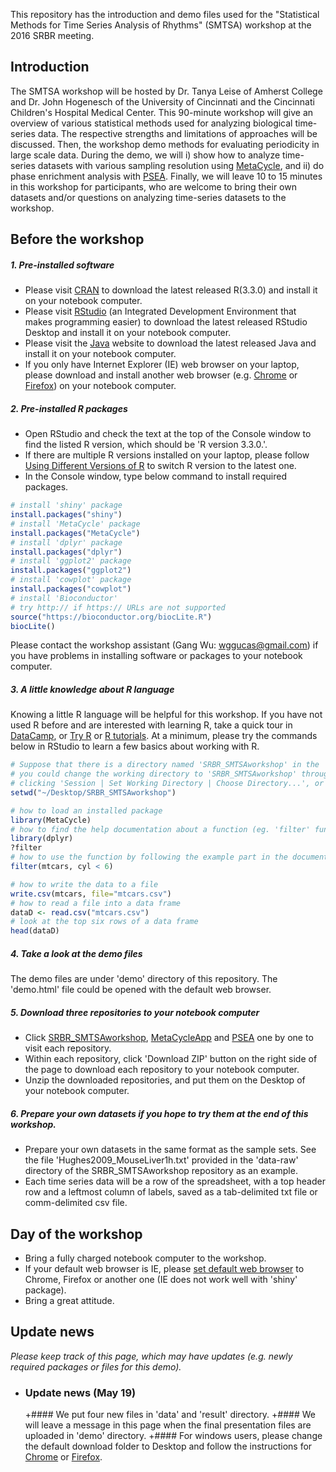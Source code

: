 
This repository has the introduction and demo files used for the "Statistical Methods for Time Series Analysis of Rhythms" (SMTSA) workshop at the 2016 SRBR meeting. 

## Introduction
The SMTSA workshop will be hosted by Dr. Tanya Leise of Amherst College and Dr. John Hogenesch of the University of Cincinnati and the Cincinnati Children's Hospital Medical Center. This 90-minute workshop will give an overview of various statistical methods used for analyzing biological time-series data. The respective strengths and limitations of approaches will be discussed. Then, the workshop demo methods for evaluating periodicity in large scale data. During the demo, we will i) show how to analyze time-series datasets with various sampling resolution using [MetaCycle](http://biorxiv.org/content/early/2016/02/19/040345), and ii) do phase enrichment analysis with [PSEA](http://jbr.sagepub.com/content/31/3/244.long). Finally, we will leave 10 to 15 minutes in this workshop for participants, who are welcome to bring their own datasets and/or questions on analyzing time-series datasets to the workshop.

## Before the workshop

##### 1. Pre-installed software
* Please visit [CRAN](https://cran.cnr.berkeley.edu) to download the latest released R(3.3.0) and install it on your notebook computer.
* Please visit [RStudio](https://www.rstudio.com/products/rstudio/download/) (an Integrated Development Environment that makes programming easier) to download the latest released RStudio Desktop and install it on your notebook computer.
* Please visit the [Java](http://java.com/en/download/manual.jsp) website to download the latest released Java and install it on your notebook computer.
* If you only have Internet Explorer (IE) web browser on your laptop, please download and install another web browser (e.g. [Chrome](https://www.google.com/chrome/browser/desktop/) or [Firefox](https://www.mozilla.org/en-US/firefox/new/)) on your notebook computer. 

##### 2. Pre-installed R packages

* Open RStudio and check the text at the top of the Console window to find the listed R version, which should be 'R version 3.3.0.'.
* If there are multiple R versions installed on your laptop, please follow [Using Different Versions of R](https://support.rstudio.com/hc/en-us/articles/200486138-Using-Different-Versions-of-R) to switch R version to the latest one. 
* In the Console window, type below command to install required packages.

```r
# install 'shiny' package
install.packages("shiny")
# install 'MetaCycle' package
install.packages("MetaCycle")
# install 'dplyr' package
install.packages("dplyr")
# install 'ggplot2' package
install.packages("ggplot2")
# install 'cowplot' package
install.packages("cowplot")
# install 'Bioconductor'
# try http:// if https:// URLs are not supported
source("https://bioconductor.org/biocLite.R")
biocLite()
```

Please contact the workshop assistant (Gang Wu: wggucas@gmail.com) if you have problems in installing software or packages to your notebook computer.

##### 3. A little knowledge about R language

Knowing a little R language will be helpful for this workshop. If you have not used R before and are interested with learning R, take a quick tour in [DataCamp](https://www.datacamp.com/home), or [Try R](http://tryr.codeschool.com/levels/1/challenges/3) or [R tutorials](http://www.r-bloggers.com/how-to-learn-r-2/). At a minimum, please try the commands below in RStudio to learn a few basics about working with R.

```r
# Suppose that there is a directory named 'SRBR_SMTSAworkshop' in the 'Desktop' directory, 
# you could change the working directory to 'SRBR_SMTSAworkshop' through
# clicking 'Session | Set Working Directory | Choose Directory...', or by typing below command
setwd("~/Desktop/SRBR_SMTSAworkshop") 

# how to load an installed package
library(MetaCycle)
# how to find the help documentation about a function (eg. 'filter' function in 'dplyr' package)
library(dplyr)
?filter
# how to use the function by following the example part in the documentation file
filter(mtcars, cyl < 6)

# how to write the data to a file
write.csv(mtcars, file="mtcars.csv")
# how to read a file into a data frame
dataD <- read.csv("mtcars.csv")
# look at the top six rows of a data frame
head(dataD)
```

##### 4. Take a look at the demo files

The demo files are under 'demo' directory of this repository. The 'demo.html' file could be opened with the default web browser. 

##### 5. Download three repositories to your notebook computer

* Click [SRBR_SMTSAworkshop](https://github.com/gangwug/SRBR_SMTSAworkshop), [MetaCycleApp](https://github.com/gangwug/MetaCycleApp) and [PSEA](https://github.com/ranafi/PSEA) one by one to visit each repository.
* Within each repository, click 'Download ZIP' button on the right side of the page to download each repository to your notebook computer. 
* Unzip the downloaded repositories, and put them on the Desktop of your notebook computer.

##### 6. Prepare your own datasets if you hope to try them at the end of this workshop.
* Prepare your own datasets in the same format as the sample sets. See the file 'Hughes2009_MouseLiver1h.txt' provided in the 'data-raw' directory of the SRBR_SMTSAworkshop repository as an example. 
* Each time series data will be a row of the spreadsheet, with a top header row and a leftmost column of labels, saved as a tab-delimited txt file or comm-delimited csv file.

## Day of the workshop
* Bring a fully charged notebook computer to the workshop.
* If your default web browser is IE, please [set default web browser](https://support.google.com/chrome/answer/95417?hl=en) to Chrome, Firefox or another one (IE does not work well with 'shiny' package). 
* Bring a great attitude.

## Update news

*Please keep track of this page, which may have updates (e.g. newly required packages or files for this demo).*

* ### Update news (May 19)

    +#### We put four new files in 'data' and 'result' directory.
    +#### We will leave a message in this page when the final presentation files are uploaded in 'demo' directory.
    +#### For windows users, please change the default download folder to Desktop and follow the instructions for [Chrome](https://support.google.com/chrome/answer/95759?co=GENIE.Platform%3DDesktop&hl=en) or [Firefox](http://audible.custhelp.com/app/answers/detail/a_id/4661/~/how-can-i-change-my-download-location-using-firefox%3F).



